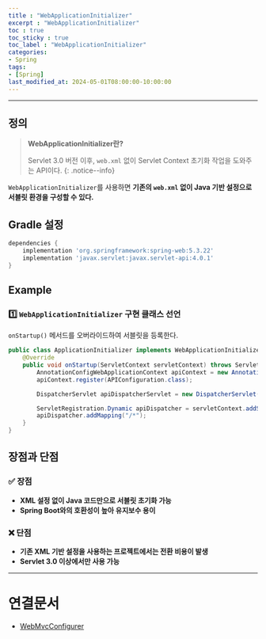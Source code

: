```yaml
---
title : "WebApplicationInitializer"
excerpt : "WebApplicationInitializer"
toc : true
toc_sticky : true
toc_label : "WebApplicationInitializer"
categories:
- Spring
tags:
- [Spring]
last_modified_at: 2024-05-01T08:00:00-10:00:00
---
```

  
---
  
## 정의
> **WebApplicationInitializer란?**  
>
>  Servlet 3.0 버전 이후, `web.xml` 없이 Servlet Context 초기화 작업을 도와주는 API이다. 
{: .notice--info}  

  `WebApplicationInitializer`를 사용하면 **기존의 `web.xml` 없이 Java 기반 설정으로 서블릿 환경을 구성할 수 있다.**
  
## Gradle 설정
  
```groovy
dependencies {  
    implementation 'org.springframework:spring-web:5.3.22'  
    implementation 'javax.servlet:javax.servlet-api:4.0.1'
}
```
  
## Example
  
### 1️⃣ `WebApplicationInitializer` 구현 클래스 선언
  `onStartup()` 메서드를 오버라이드하여 서블릿을 등록한다.
  
```java
public class ApplicationInitializer implements WebApplicationInitializer {  
    @Override  
    public void onStartup(ServletContext servletContext) throws ServletException {  
        AnnotationConfigWebApplicationContext apiContext = new AnnotationConfigWebApplicationContext();  
        apiContext.register(APIConfiguration.class);  

        DispatcherServlet apiDispatcherServlet = new DispatcherServlet(apiContext);  

        ServletRegistration.Dynamic apiDispatcher = servletContext.addServlet("apiDispatcher", apiDispatcherServlet);  
        apiDispatcher.addMapping("/*");  
    }  
}
```
  
## 장점과 단점
  
### ✅ 장점
- **XML 설정 없이 Java 코드만으로 서블릿 초기화 가능**  
- **Spring Boot와의 호환성이 높아 유지보수 용이**  
  
### ❌ 단점
- **기존 XML 기반 설정을 사용하는 프로젝트에서는 전환 비용이 발생**  
- **Servlet 3.0 이상에서만 사용 가능**  

---
  
# 연결문서
- [WebMvcConfigurer](../../spring/spring-WebMvcConfigurer)

